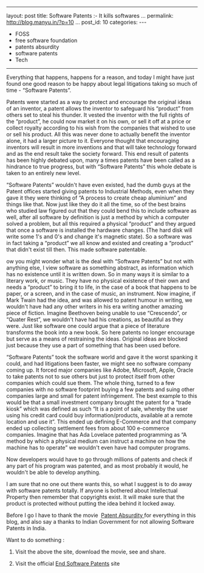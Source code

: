   -----------------------------------------------
  layout: post
  title: Software Patents :- It kills softwares
  ...
  permalink: http://blog.manyu.in/?p=10
  ...
  post\_id: 10
  categories: ---
  - FOSS
  - free software foundation
  - patents absurdity
  - software patents
  - Tech
  -----------------------------------------------

Everything that happens, happens for a reason, and today I might
have just found one good reason to be happy about legal litigations
taking so much of time - “Software Patents”.

Patents were started as a way to protect and encourage the original
ideas of an inventor, a patent allows the inventor to safeguard his
“product” from others set to steal his thunder. It vested the
inventor with the full rights of the “product”, he could now market
it on his own, or sell it off at a price or collect royalty
according to his wish from the companies that wished to use or sell
his product. All this was never done to actually benefit the
inventor alone, it had a larger picture to it. Everyone thought
that encouraging inventors will result in more inventions and that
will take technology forward and as the end result take the society
forward. This end result of patents has been highly debated upon,
many a times patents have been called as a hindrance to true
progress, but with “Software Patents” this whole debate is taken to
an entirely new level.

“Software Patents” wouldn't have even existed, had the dumb guys at
the Patent offices started giving patents to Industrial Methods,
even when they gave it they were thinking of “A process to create
cheap aluminium” and things like that. Now just like they do it all
the time, so of the best brains who studied law figured out that
they could bend this to include software as well, after all
software by definition is just a method by which a computer solved
a problem, but all this required a physical “product” and they
argued that once a software is installed the hardware changes. (The
hard disk will write some 1's and 0's and change it's magnetic
state). So a software was in fact taking a “product” we all know
and existed and creating a “product” that didn't exist till then.
This made software patentable.

ow you might wonder what is the deal with “Software Patents” but
not with anything else, I view software as something abstract, as
information which has no existence until it is written down. So in
many ways it is similar to a literary work, or music. They have no
physical existence of their own and needs a “product” to bring it
to life, in the case of a book that happens to be paper, or a
screen, and in the case of music, an instrument. Now imagine, if
Mark Twain had the idea, and was allowed to patent humour in
writing, we wouldn't have had any other writers in his era writing
another amazing piece of fiction. Imagine Beethoven being unable to
use “Crescendo”, or “Quater Rest”, we wouldn't have had his
creations, as beautiful as they were. Just like software one could
argue that a piece of literature transforms the book into a new
book. So here patents no longer encourage but serve as a means of
restraining the ideas. Original ideas are blocked just because they
use a part of something that has been used before.

“Software Patents” took the software world and gave it the worst
spanking it could, and had litigations been faster, we might see no
software company coming up. It forced major companies like Adobe,
Microsoft, Apple, Oracle to take patents not to sue others but just
to protect itself from other companies which could sue them. The
whole thing, turned to a few companies with no software footprint
buying a few patents and suing other companies large and small for
patent infringement. The best example to this would be that a small
investment company brought the patent for a “trade kiosk” which was
defined as such “It is a point of sale, whereby the user using his
credit card could buy information/products, available at a remote
location and use it”. This ended up defining E-Commerce and that
company ended up collecting settlement fees from about 100
e-commerce companies. Imagine that has Ada Lovelace patented
programming as “A method by which a physical medium can instruct a
machine on how the machine has to operate” we wouldn't even have
had computer programs.

Now developers would have to go through millions of patents and
check if any part of his program was patented, and as most probably
it would, he wouldn't be able to develop anything.

I am sure that no one out there wants this, so what I suggest is to
do away with software patents totally. If anyone is bothered about
Intellectual Property then remember that copyrights exist. It will
make sure that the product is protected without putting the idea
behind it locked away.

Before I go I have to thank the movie 
<a href="http://patentabsurdity.com/" target="_blank">Patent
Absurdity </a>for everything in this blog, and also say a thanks to
Indian Government for not allowing Software Patents in India.

Want to do something :

1.  Visit the above the site, download the movie, see and share.

2.  Visit the official
    <a href="http://endsoftpatents.org/" target="_blank">End Software
    Patents</a> site




